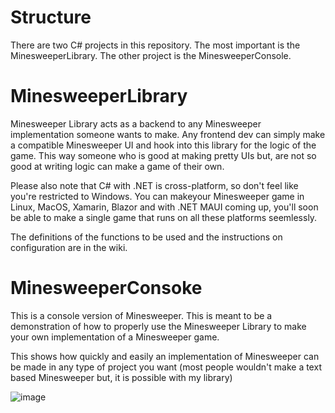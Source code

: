 # Structure
There are two C# projects in this repository. The most important is the MinesweeperLibrary. The other project is the MinesweeperConsole.

# MinesweeperLibrary
Minesweeper Library acts as a backend to any Minesweeper implementation someone wants to make. Any frontend dev can simply make a compatible Minesweeper UI and hook into this library for the logic of the game. This way someone who is good at making pretty UIs but, are not so good at writing logic can make a game of their own. 

Please also note that C# with .NET is cross-platform, so don't feel like you're restricted to Windows. You can makeyour Minesweeper game in Linux, MacOS, Xamarin, Blazor and with .NET MAUI coming up, you'll soon be able to make a single game that runs on all these platforms seemlessly.

The definitions of the functions to be used and the instructions on configuration are in the wiki.

# MinesweeperConsoke
This is a console version of Minesweeper. This is meant to be a demonstration of how to properly use the Minesweeper Library to make your own implementation of a Minesweeper game.

This shows how quickly and easily an implementation of Minesweeper can be made in any type of project you want (most people wouldn't make a text based Minesweeper but, it is possible with my library)

![image](https://media.discordapp.net/attachments/793633190572064788/903753764849209404/unknown.png?width=402&height=702)
